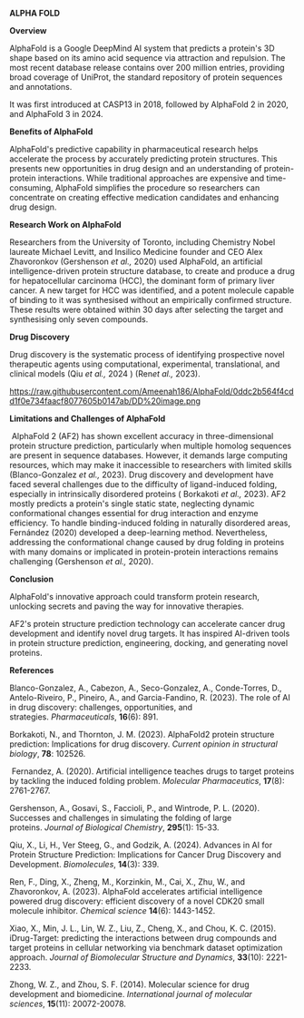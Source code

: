 **ALPHA FOLD**

**Overview** 

AlphaFold is a Google DeepMind AI system that predicts a protein's 3D shape based on its amino acid sequence via attraction and repulsion. The most recent database release contains over 200 million entries, providing broad coverage of UniProt, the standard repository of protein sequences and annotations.

It was first introduced at CASP13 in 2018, followed by AlphaFold 2 in 2020, and AlphaFold 3 in 2024. 

  

**Benefits of AlphaFold**

AlphaFold's predictive capability in pharmaceutical research helps accelerate the process by accurately predicting protein structures. This presents new opportunities in drug design and an understanding of protein-protein interactions. While traditional approaches are expensive and time-consuming, AlphaFold simplifies the procedure so researchers can concentrate on creating effective medication candidates and enhancing drug design.

  

**Research Work on AlphaFold**

Researchers from the University of Toronto, including Chemistry Nobel laureate Michael Levitt, and Insilico Medicine founder and CEO Alex Zhavoronkov \(Gershenson *et al.,* 2020\) used AlphaFold, an artificial intelligence-driven protein structure database, to create and produce a drug for hepatocellular carcinoma (HCC), the dominant form of primary liver cancer. A new target for HCC was identified, and a potent molecule capable of binding to it was synthesised without an empirically confirmed structure. These results were obtained within 30 days after selecting the target and synthesising only seven compounds.

  

**Drug Discovery**

Drug discovery is the systematic process of identifying prospective novel therapeutic agents using computational, experimental, translational, and clinical models \(Qiu *et al.,* 2024 \) \(Ren*et al.,* 2023\). 

  https://raw.githubusercontent.com/Ameenah186/AlphaFold/0ddc2b564f4cdd1f0e734faacf8077605b0147ab/DD%20image.png

**Limitations and Challenges of AlphaFold**

 AlphaFold 2 (AF2) has shown excellent accuracy in three-dimensional protein structure prediction, particularly when multiple homolog sequences are present in sequence databases. However, it demands large computing resources, which may make it inaccessible to researchers with limited skills \(Blanco-Gonzalez *et al.,* 2023\). Drug discovery and development have faced several challenges due to the difficulty of ligand-induced folding, especially in intrinsically disordered proteins \( Borkakoti *et al.,* 2023\). AF2 mostly predicts a protein's single static state, neglecting dynamic conformational changes essential for drug interaction and enzyme efficiency. To handle binding-induced folding in naturally disordered areas, Fernández (2020) developed a deep-learning method. Nevertheless, addressing the conformational change caused by drug folding in proteins with many domains or implicated in protein-protein interactions remains challenging \(Gershenson *et al.,* 2020\).

**Conclusion**

AlphaFold's innovative approach could transform protein research, unlocking secrets and paving the way for innovative therapies.

AF2's protein structure prediction technology can accelerate cancer drug development and identify novel drug targets. It has inspired AI-driven tools in protein structure prediction, engineering, docking, and generating novel proteins. 

  

**References**

Blanco-Gonzalez, A., Cabezon, A., Seco-Gonzalez, A., Conde-Torres, D., Antelo-Riveiro, P., Pineiro, A., and Garcia-Fandino, R. (2023). The role of AI in drug discovery: challenges, opportunities, and strategies. *Pharmaceuticals*, **16**(6): 891.

  

Borkakoti, N., and Thornton, J. M. (2023). AlphaFold2 protein structure prediction: Implications for drug discovery. *Current opinion in structural biology*, **78**: 102526.

  

 Fernandez, A. (2020). Artificial intelligence teaches drugs to target proteins by tackling the induced folding problem. *Molecular Pharmaceutics*, **17**(8): 2761-2767.

  

Gershenson, A., Gosavi, S., Faccioli, P., and Wintrode, P. L. (2020). Successes and challenges in simulating the folding of large proteins. *Journal of Biological Chemistry*, **295**(1): 15-33.

  

Qiu, X., Li, H., Ver Steeg, G., and Godzik, A. (2024). Advances in AI for Protein Structure Prediction: Implications for Cancer Drug Discovery and Development. *Biomolecules*, **14**(3): 339. 

  

Ren, F., Ding, X., Zheng, M., Korzinkin, M., Cai, X., Zhu, W., and Zhavoronkov, A. (2023). AlphaFold accelerates artificial intelligence powered drug discovery: efficient discovery of a novel CDK20 small molecule inhibitor. *Chemical science* **14**(6): 1443-1452.

Xiao, X., Min, J. L., Lin, W. Z., Liu, Z., Cheng, X., and Chou, K. C. (2015). iDrug-Target: predicting the interactions between drug compounds and target proteins in cellular networking via benchmark dataset optimization approach. *Journal of Biomolecular Structure and Dynamics*, **33**(10): 2221-2233.

Zhong, W. Z., and Zhou, S. F. (2014). Molecular science for drug development and biomedicine. *International journal of molecular sciences*, **15**(11): 20072-20078.

